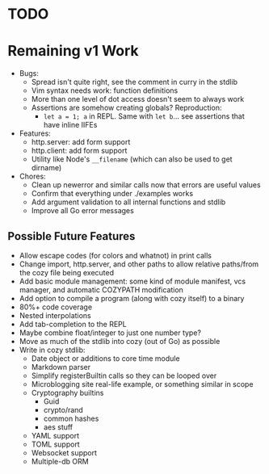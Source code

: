 # TODO

# Remaining v1 Work

* Bugs:
    * Spread isn't quite right, see the comment in curry in the stdlib
    * Vim syntax needs work: function definitions
    * More than one level of dot access doesn't seem to always work
    * Assertions are somehow creating globals? Reproduction:
        * `let a = 1; a` in REPL. Same with `let b`... see assertions that have
          inline IIFEs
* Features:
    * http.server: add form support
    * http.client: add form support
    * Utility like Node's `__filename` (which can also be used to get dirname)
* Chores:
    * Clean up newerror and similar calls now that errors are useful values
    * Confirm that everything under ./examples works
    * Add argument validation to all internal functions and stdlib
    * Improve all Go error messages

## Possible Future Features

* Allow escape codes (for colors and whatnot) in print calls
* Change import, http.server, and other paths to allow relative paths/from the
    cozy file being executed
* Add basic module management: some kind of module manifest, vcs manager, and
    automatic COZYPATH modification
* Add option to compile a program (along with cozy itself) to a binary
* 80%+ code coverage
* Nested interpolations
* Add tab-completion to the REPL
* Maybe combine float/integer to just one number type?
* Move as much of the stdlib into cozy (out of Go) as possible
* Write in cozy stdlib:
    * Date object or additions to core time module
    * Markdown parser
    * Simplify registerBuiltin calls so they can be looped over
    * Microblogging site real-life example, or something similar in scope
    * Cryptography builtins
        * Guid
        * crypto/rand
        * common hashes
        * aes stuff
    * YAML support
    * TOML support
    * Websocket support
    * Multiple-db ORM
